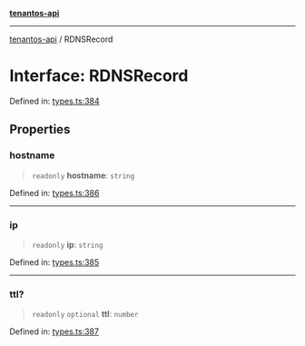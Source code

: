 [**tenantos-api**](../README.md)

***

[tenantos-api](../globals.md) / RDNSRecord

# Interface: RDNSRecord

Defined in: [types.ts:384](https://github.com/shadmanZero/tenantos-api/blob/1c7b7035084787c8e7500a348d67d47efa9ca53a/src/types.ts#L384)

## Properties

### hostname

> `readonly` **hostname**: `string`

Defined in: [types.ts:386](https://github.com/shadmanZero/tenantos-api/blob/1c7b7035084787c8e7500a348d67d47efa9ca53a/src/types.ts#L386)

***

### ip

> `readonly` **ip**: `string`

Defined in: [types.ts:385](https://github.com/shadmanZero/tenantos-api/blob/1c7b7035084787c8e7500a348d67d47efa9ca53a/src/types.ts#L385)

***

### ttl?

> `readonly` `optional` **ttl**: `number`

Defined in: [types.ts:387](https://github.com/shadmanZero/tenantos-api/blob/1c7b7035084787c8e7500a348d67d47efa9ca53a/src/types.ts#L387)
